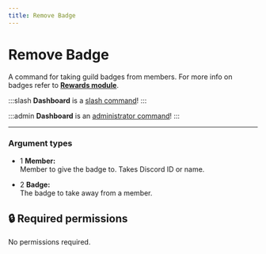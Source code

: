 ```yaml
---
title: Remove Badge
---
```

# Remove Badge

A command for taking guild badges from members. For more info on badges refer to [**Rewards module**](/modules/rewards).

:::slash
**Dashboard** is a [slash command](/misc/info/slash/)!
:::

:::admin
**Dashboard** is an [administrator command](/misc/info/admin)!
:::
 
---

### Argument types

- 1 **Member:**  
    Member to give the badge to. Takes Discord ID or name.
    
- 2 **Badge:**  
    The badge to take away from a member.
    

## 🔒 Required permissions

No permissions required.